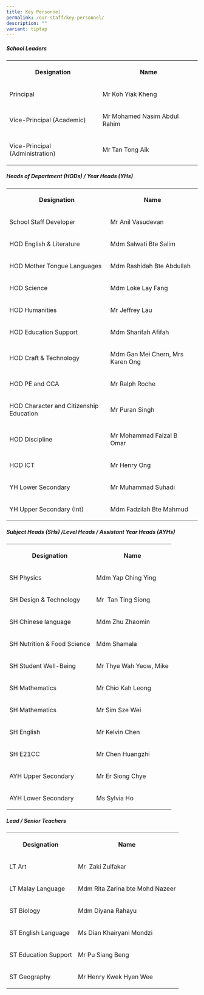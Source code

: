 ```yaml
---
title: Key Personnel
permalink: /our-staff/key-personnel/
description: ""
variant: tiptap
---
```

<h5>School Leaders</h5>
<table style="minWidth: 50px">
<colgroup>
<col>
<col>
</colgroup>
<tbody>
<tr>
<th rowspan="1" colspan="1">
<p><strong>Designation</strong>
</p>
</th>
<th rowspan="1" colspan="1">
<p><strong>Name</strong>
</p>
</th>
</tr>
<tr>
<td rowspan="1" colspan="1">
<p>Principal</p>
</td>
<td rowspan="1" colspan="1">
<p>Mr Koh Yiak Kheng</p>
</td>
</tr>
<tr>
<td rowspan="1" colspan="1">
<p>Vice-Principal (Academic)</p>
</td>
<td rowspan="1" colspan="1">
<p>Mr Mohamed Nasim Abdul Rahim</p>
</td>
</tr>
<tr>
<td rowspan="1" colspan="1">
<p>Vice-Principal (Administration)</p>
</td>
<td rowspan="1" colspan="1">
<p>Mr Tan Tong Aik</p>
</td>
</tr>
</tbody>
</table>
<h5>Heads of Department (HODs) / Year Heads (YHs)</h5>
<table style="minWidth: 50px">
<colgroup>
<col>
<col>
</colgroup>
<tbody>
<tr>
<th rowspan="1" colspan="1">
<p><strong>Designation</strong>
</p>
</th>
<th rowspan="1" colspan="1">
<p><strong>Name</strong>
</p>
</th>
</tr>
<tr>
<td rowspan="1" colspan="1">
<p>School Staff Developer</p>
</td>
<td rowspan="1" colspan="1">
<p>Mr Anil Vasudevan</p>
</td>
</tr>
<tr>
<td rowspan="1" colspan="1">
<p>HOD English &amp; Literature</p>
</td>
<td rowspan="1" colspan="1">
<p>Mdm Salwati Bte Salim</p>
</td>
</tr>
<tr>
<td rowspan="1" colspan="1">
<p>HOD Mother Tongue Languages</p>
</td>
<td rowspan="1" colspan="1">
<p>Mdm Rashidah Bte Abdullah</p>
</td>
</tr>
<tr>
<td rowspan="1" colspan="1">
<p>HOD Science</p>
</td>
<td rowspan="1" colspan="1">
<p>Mdm Loke Lay Fang</p>
</td>
</tr>
<tr>
<td rowspan="1" colspan="1">
<p>HOD Humanities</p>
</td>
<td rowspan="1" colspan="1">
<p>Mr Jeffrey Lau</p>
</td>
</tr>
<tr>
<td rowspan="1" colspan="1">
<p>HOD Education Support</p>
</td>
<td rowspan="1" colspan="1">
<p>Mdm Sharifah Afifah</p>
</td>
</tr>
<tr>
<td rowspan="1" colspan="1">
<p>HOD Craft &amp; Technology</p>
</td>
<td rowspan="1" colspan="1">
<p>Mdm Gan Mei Chern, Mrs Karen Ong</p>
</td>
</tr>
<tr>
<td rowspan="1" colspan="1">
<p>HOD PE and CCA</p>
</td>
<td rowspan="1" colspan="1">
<p>Mr Ralph Roche</p>
</td>
</tr>
<tr>
<td rowspan="1" colspan="1">
<p>HOD Character and Citizenship Education</p>
</td>
<td rowspan="1" colspan="1">
<p>Mr Puran Singh</p>
</td>
</tr>
<tr>
<td rowspan="1" colspan="1">
<p>HOD Discipline</p>
</td>
<td rowspan="1" colspan="1">
<p>Mr Mohammad Faizal B Omar</p>
</td>
</tr>
<tr>
<td rowspan="1" colspan="1">
<p>HOD&nbsp;ICT</p>
</td>
<td rowspan="1" colspan="1">
<p>Mr Henry Ong</p>
</td>
</tr>
<tr>
<td rowspan="1" colspan="1">
<p>YH Lower Secondary</p>
</td>
<td rowspan="1" colspan="1">
<p>Mr Muhammad Suhadi</p>
</td>
</tr>
<tr>
<td rowspan="1" colspan="1">
<p>YH Upper Secondary (Int)</p>
</td>
<td rowspan="1" colspan="1">
<p>Mdm Fadzilah Bte Mahmud</p>
</td>
</tr>
</tbody>
</table>
<h5>Subject Heads (SHs) /Level Heads / Assistant Year Heads (AYHs)</h5>
<table style="minWidth: 50px">
<colgroup>
<col>
<col>
</colgroup>
<tbody>
<tr>
<th rowspan="1" colspan="1">
<p><strong>Designation</strong>
</p>
</th>
<th rowspan="1" colspan="1">
<p><strong>Name</strong>
</p>
</th>
</tr>
<tr>
<td rowspan="1" colspan="1">
<p>SH Physics</p>
</td>
<td rowspan="1" colspan="1">
<p>Mdm Yap Ching Ying</p>
</td>
</tr>
<tr>
<td rowspan="1" colspan="1">
<p>SH Design &amp; Technology</p>
</td>
<td rowspan="1" colspan="1">
<p>Mr&nbsp; Tan Ting Siong</p>
</td>
</tr>
<tr>
<td rowspan="1" colspan="1">
<p>SH Chinese language</p>
</td>
<td rowspan="1" colspan="1">
<p>Mdm Zhu Zhaomin</p>
</td>
</tr>
<tr>
<td rowspan="1" colspan="1">
<p>SH Nutrition &amp; Food Science</p>
</td>
<td rowspan="1" colspan="1">
<p>Mdm Shamala</p>
</td>
</tr>
<tr>
<td rowspan="1" colspan="1">
<p>SH Student Well-Being</p>
</td>
<td rowspan="1" colspan="1">
<p>Mr Thye Wah Yeow, Mike</p>
</td>
</tr>
<tr>
<td rowspan="1" colspan="1">
<p>SH Mathematics</p>
</td>
<td rowspan="1" colspan="1">
<p>Mr Chio Kah Leong</p>
</td>
</tr>
<tr>
<td rowspan="1" colspan="1">
<p>SH Mathematics</p>
</td>
<td rowspan="1" colspan="1">
<p>Mr Sim Sze Wei</p>
</td>
</tr>
<tr>
<td rowspan="1" colspan="1">
<p>SH English</p>
</td>
<td rowspan="1" colspan="1">
<p>Mr Kelvin Chen</p>
</td>
</tr>
<tr>
<td rowspan="1" colspan="1">
<p>SH E21CC</p>
</td>
<td rowspan="1" colspan="1">
<p>Mr Chen Huangzhi</p>
</td>
</tr>
<tr>
<td rowspan="1" colspan="1">
<p>AYH Upper Secondary</p>
</td>
<td rowspan="1" colspan="1">
<p>Mr Er Siong Chye</p>
</td>
</tr>
<tr>
<td rowspan="1" colspan="1">
<p>AYH Lower Secondary</p>
</td>
<td rowspan="1" colspan="1">
<p>Ms Sylvia Ho</p>
</td>
</tr>
</tbody>
</table>
<h5>Lead / Senior Teachers</h5>
<table style="minWidth: 50px">
<colgroup>
<col>
<col>
</colgroup>
<tbody>
<tr>
<th rowspan="1" colspan="1">
<p><strong>Designation</strong>
</p>
</th>
<th rowspan="1" colspan="1">
<p><strong>Name</strong>
</p>
</th>
</tr>
<tr>
<td rowspan="1" colspan="1">
<p>LT Art</p>
</td>
<td rowspan="1" colspan="1">
<p>Mr&nbsp; Zaki Zulfakar</p>
</td>
</tr>
<tr>
<td rowspan="1" colspan="1">
<p>LT Malay Language</p>
</td>
<td rowspan="1" colspan="1">
<p>Mdm Rita Zarina bte Mohd Nazeer</p>
</td>
</tr>
<tr>
<td rowspan="1" colspan="1">
<p>ST Biology</p>
</td>
<td rowspan="1" colspan="1">
<p>Mdm Diyana Rahayu</p>
</td>
</tr>
<tr>
<td rowspan="1" colspan="1">
<p>ST English Language</p>
</td>
<td rowspan="1" colspan="1">
<p>Ms Dian Khairyani Mondzi</p>
</td>
</tr>
<tr>
<td rowspan="1" colspan="1">
<p>ST Education Support</p>
</td>
<td rowspan="1" colspan="1">
<p>Mr Pu Siang Beng</p>
</td>
</tr>
<tr>
<td rowspan="1" colspan="1">
<p>ST Geography</p>
</td>
<td rowspan="1" colspan="1">
<p>Mr Henry Kwek Hyen Wee</p>
</td>
</tr>
</tbody>
</table>
<p></p>
